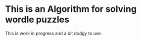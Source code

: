 # This is an Algorithm for solving wordle puzzles

This is work in progress and a bit dodgy to use.
